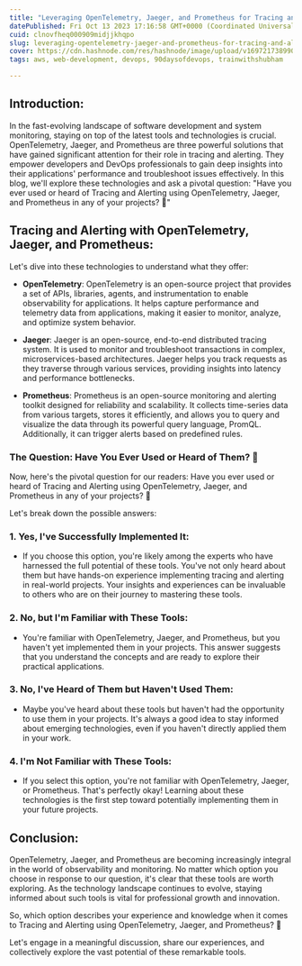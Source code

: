 ```yaml
---
title: "Leveraging OpenTelemetry, Jaeger, and Prometheus for Tracing and Alerting 🚀"
datePublished: Fri Oct 13 2023 17:16:58 GMT+0000 (Coordinated Universal Time)
cuid: clnovfheq000909midjjkhqpo
slug: leveraging-opentelemetry-jaeger-and-prometheus-for-tracing-and-alerting
cover: https://cdn.hashnode.com/res/hashnode/image/upload/v1697217389900/bb726c41-29b8-4769-8b11-9807592b8fbb.jpeg
tags: aws, web-development, devops, 90daysofdevops, trainwithshubham

---
```


## **Introduction:**

In the fast-evolving landscape of software development and system monitoring, staying on top of the latest tools and technologies is crucial. OpenTelemetry, Jaeger, and Prometheus are three powerful solutions that have gained significant attention for their role in tracing and alerting. They empower developers and DevOps professionals to gain deep insights into their applications' performance and troubleshoot issues effectively. In this blog, we'll explore these technologies and ask a pivotal question: "Have you ever used or heard of Tracing and Alerting using OpenTelemetry, Jaeger, and Prometheus in any of your projects? 🚀"

## **Tracing and Alerting with OpenTelemetry, Jaeger, and Prometheus:**

Let's dive into these technologies to understand what they offer:

* **OpenTelemetry**: OpenTelemetry is an open-source project that provides a set of APIs, libraries, agents, and instrumentation to enable observability for applications. It helps capture performance and telemetry data from applications, making it easier to monitor, analyze, and optimize system behavior.
    
* **Jaeger**: Jaeger is an open-source, end-to-end distributed tracing system. It is used to monitor and troubleshoot transactions in complex, microservices-based architectures. Jaeger helps you track requests as they traverse through various services, providing insights into latency and performance bottlenecks.
    
* **Prometheus**: Prometheus is an open-source monitoring and alerting toolkit designed for reliability and scalability. It collects time-series data from various targets, stores it efficiently, and allows you to query and visualize the data through its powerful query language, PromQL. Additionally, it can trigger alerts based on predefined rules.
    

### **The Question: Have You Ever Used or Heard of Them? 🚀**

Now, here's the pivotal question for our readers: Have you ever used or heard of Tracing and Alerting using OpenTelemetry, Jaeger, and Prometheus in any of your projects? 🚀

Let's break down the possible answers:

### **1\. Yes, I've Successfully Implemented It:**

* If you choose this option, you're likely among the experts who have harnessed the full potential of these tools. You've not only heard about them but have hands-on experience implementing tracing and alerting in real-world projects. Your insights and experiences can be invaluable to others who are on their journey to mastering these tools.
    

### **2\. No, but I'm Familiar with These Tools:**

* You're familiar with OpenTelemetry, Jaeger, and Prometheus, but you haven't yet implemented them in your projects. This answer suggests that you understand the concepts and are ready to explore their practical applications.
    

### **3\. No, I've Heard of Them but Haven't Used Them:**

* Maybe you've heard about these tools but haven't had the opportunity to use them in your projects. It's always a good idea to stay informed about emerging technologies, even if you haven't directly applied them in your work.
    

### **4\. I'm Not Familiar with These Tools:**

* If you select this option, you're not familiar with OpenTelemetry, Jaeger, or Prometheus. That's perfectly okay! Learning about these technologies is the first step toward potentially implementing them in your future projects.
    

## **Conclusion:**

OpenTelemetry, Jaeger, and Prometheus are becoming increasingly integral in the world of observability and monitoring. No matter which option you choose in response to our question, it's clear that these tools are worth exploring. As the technology landscape continues to evolve, staying informed about such tools is vital for professional growth and innovation.

So, which option describes your experience and knowledge when it comes to Tracing and Alerting using OpenTelemetry, Jaeger, and Prometheus? 🚀

Let's engage in a meaningful discussion, share our experiences, and collectively explore the vast potential of these remarkable tools.